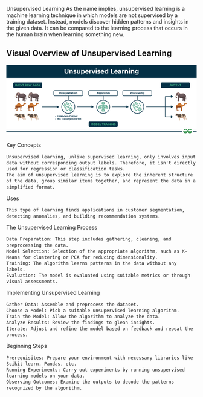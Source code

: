 

Unsupervised Learning
As the name implies, unsupervised learning is a machine learning technique in which models are not supervised by a training dataset. Instead, models discover hidden patterns and insights in the given data. It can be compared to the learning process that occurs in the human brain when learning something new.

## Visual Overview of Unsupervised Learning
<img src="Unsupervised-learning.png" width="600">

Key Concepts

    Unsupervised learning, unlike supervised learning, only involves input data without corresponding output labels. Therefore, it isn't directly used for regression or classification tasks.
    The aim of unsupervised learning is to explore the inherent structure of the data, group similar items together, and represent the data in a simplified format.

Uses

    This type of learning finds applications in customer segmentation, detecting anomalies, and building recommendation systems.

The Unsupervised Learning Process

    Data Preparation: This step includes gathering, cleaning, and preprocessing the data.
    Model Selection: Selection of the appropriate algorithm, such as K-Means for clustering or PCA for reducing dimensionality.
    Training: The algorithm learns patterns in the data without any labels.
    Evaluation: The model is evaluated using suitable metrics or through visual assessments.

Implementing Unsupervised Learning

    Gather Data: Assemble and preprocess the dataset.
    Choose a Model: Pick a suitable unsupervised learning algorithm.
    Train the Model: Allow the algorithm to analyze the data.
    Analyze Results: Review the findings to glean insights.
    Iterate: Adjust and refine the model based on feedback and repeat the process.

Beginning Steps

    Prerequisites: Prepare your environment with necessary libraries like Scikit-learn, Pandas, etc.
    Running Experiments: Carry out experiments by running unsupervised learning models on your data.
    Observing Outcomes: Examine the outputs to decode the patterns recognized by the algorithm.


